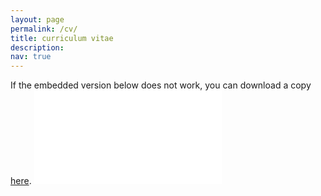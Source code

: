 ```yaml
---
layout: page
permalink: /cv/
title: curriculum vitae
description:
nav: true
---
```


If the embedded version below does not work, you can download a copy <a href='/assets/pdf/CV_FeiLiu_ApplicationAP.pdf'>here</a>.
<object data="/assets/pdf/CV_FeiLiu_ApplicationAP.pdf#view=FitH&pagemode=none" type="application/pdf" style="width:100%;height:100vh">
	<embed src="/assets/pdf/CV_FeiLiu_ApplicationAP.pdf#view=FitH&pagemode=none" type="application/pdf" />
</object>